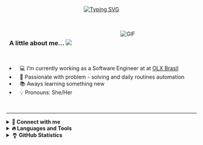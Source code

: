 <p align="center">
<a href="https://git.io/typing-svg"><img src="https://readme-typing-svg.herokuapp.com?font=Fira+Code&weight=700&size=30&duration=3002&pause=1000&color=110011BA&center=true&vCenter=tru&multiline=true&width=435&height=85&lines=Hey,+there!;Nice+to+have+you+here" alt="Typing SVG" /></a>
</p>

<br>
<br>

<img align="right" alt="GIF" src="https://media.giphy.com/media/3o6Zt6ML6BklcajjsA/giphy.gif" width=40% height=75%/>


### &nbsp;&nbsp;A little about me... <img src="https://media.giphy.com/media/VgCDAzcKvsR6OM0uWg/giphy.gif" width="50">


<br/>


- &nbsp;&nbsp;&nbsp;💻&nbsp;I’m currently working as a Software Engineer at at [OLX Brasil](https://www.linkedin.com/company/olx-brasil/mycompany/)
- &nbsp;&nbsp;&nbsp;:space_invader:&nbsp;Passionate with problem - solving and daily routines automation
- &nbsp;&nbsp;&nbsp;📚&nbsp;Aways learning something new
- &nbsp;&nbsp;&nbsp;💡&nbsp;Pronouns: She/Her

<br/>
<hr/>

<details>
<summary><b>💬&nbsp;Connect with me</b></summary>
  <br/>
<p align="left">
   <a href="https://www.linkedin.com/in/ana-laura-sim%C3%B5es/"><img width="40" src="https://www.vectorlogo.zone/logos/linkedin/linkedin-tile.svg" /></a>&nbsp;&nbsp;&nbsp;&nbsp;
   <a href="mailto:ana.simoesmatos@gmail.com?subject=Olá%Ana%20Simões"><img width="40x" src="https://www.vectorlogo.zone/logos/gmail/gmail-icon.svg" /></a>&nbsp;&nbsp;&nbsp;&nbsp;
   <a href="https://www.instagram.com/ana_laura_mt/"><img width="40" src="https://www.vectorlogo.zone/logos/instagram/instagram-icon.svg" /></a>&nbsp;&nbsp;&nbsp;&nbsp;
 </p>
</details>

<details>
  <summary><b>🔥&nbsp;Languages and Tools</b></summary>
  <br/>
<code><img width="80px" src="https://www.vectorlogo.zone/logos/w3_html5/w3_html5-ar21.svg"></code>
<code><img width="80px" src="https://www.vectorlogo.zone/logos/w3_css/w3_css-ar21.svg"></code>
<code><img width="80px" src="https://www.vectorlogo.zone/logos/jquery/jquery-horizontal.svg"></code> 
<code><img width="80px" src="https://www.vectorlogo.zone/logos/vuejs/vuejs-ar21.svg"></code>
<code><img width="80px" src="https://www.vectorlogo.zone/logos/reactjs/reactjs-ar21.svg"></code>
<code><img width="80px" src="https://www.vectorlogo.zone/logos/javascript/javascript-horizontal.svg"></code>
<code><img width="80px" src="https://www.vectorlogo.zone/logos/typescriptlang/typescriptlang-ar21.svg"></code>
<code><img width="80px" src="https://www.vectorlogo.zone/logos/nodejs/nodejs-ar21.svg"></code>
<code><img width="80px" src="https://www.vectorlogo.zone/logos/graphql/graphql-ar21.svg"></code>
<code><img width="80px" src="https://www.vectorlogo.zone/logos/nestjs/nestjs-ar21.svg"></code>
<code><img width="80px" src="https://www.vectorlogo.zone/logos/expressjs/expressjs-ar21.svg"></code> 
<code><img width="80px" src="https://www.vectorlogo.zone/logos/java/java-ar21.svg"></code>
<code><img width="80px" src="https://www.vectorlogo.zone/logos/gradle/gradle-ar21.svg"></code>
<code><img width="80px" src="https://www.vectorlogo.zone/logos/springio/springio-ar21.svg"></code>
<code><img width="80px" src="https://www.vectorlogo.zone/logos/hibernate/hibernate-ar21.svg"></code>
<code><img width="80px" src="https://www.vectorlogo.zone/logos/python/python-horizontal.svg"></code>
<code><img width="80px" src="https://www.vectorlogo.zone/logos/pocoo_flask/pocoo_flask-ar21.svg"></code>
<code><img width="80px" src="https://www.vectorlogo.zone/logos/golang/golang-horizontal.svg"></code>
<code><img width="80px" src="https://www.vectorlogo.zone/logos/github/github-ar21.svg"></code>
<code><img width="80px" src="https://www.vectorlogo.zone/logos/git-scm/git-scm-ar21.svg"></code>
<code><img width="80px" src="https://www.vectorlogo.zone/logos/linux/linux-ar21.svg"></code>
<code><img width="80px" src="https://www.vectorlogo.zone/logos/mysql/mysql-ar21.svg"></code>
<code><img width="80px" src="https://www.vectorlogo.zone/logos/postgresql/postgresql-horizontal.svg"></code>
<code><img width="80px" src="https://www.vectorlogo.zone/logos/redis/redis-ar21.svg"></code>
<code><img width="80px" src="https://www.vectorlogo.zone/logos/docker/docker-ar21.svg"></code>
<code><img width="80px" src="https://www.vectorlogo.zone/logos/amazon_aws/amazon_aws-ar21.svg"></code>
<code><img width="80px" src="https://www.vectorlogo.zone/logos/amazon_awslambda/amazon_awslambda-ar21.svg"></code>
<code><img width="80px" src="https://www.vectorlogo.zone/logos/kubernetes/kubernetes-ar21.svg"></code>   
<code><img width="80px" src="https://www.vectorlogo.zone/logos/yaml/yaml-ar21.svg"></code>  
<code><img width="80px" src="https://www.vectorlogo.zone/logos/json/json-ar21.svg"></code>
<code><img width="80px" src="https://www.vectorlogo.zone/logos/grafana/grafana-ar21.svg"></code>
<code><img width="80px" src="https://www.vectorlogo.zone/logos/datadoghq/datadoghq-ar21.svg"></code>
<code><img width="80px" src="https://www.vectorlogo.zone/logos/apache_kafka/apache_kafka-ar21.svg"></code>
<code><img width="80px" src="https://www.vectorlogo.zone/logos/slack/slack-ar21.svg"></code>
<code><img width="80px" src="https://www.vectorlogo.zone/logos/trello/trello-ar21.svg"></code>
<code><img width="80px" src="https://www.vectorlogo.zone/logos/atlassian_jira/atlassian_jira-ar21.svg"></code> 

<!-- <code><img width="80px" src="https://www.vectorlogo.zone/logos/atlassian_jira/atlassian_jira-ar21.svg"></code>  -->
</details>


<details>
  <summary><b><img src="assets/octocat.gif" width="15"  height="15" align="center">&nbsp;GitHub Statistics</b></summary>
  <br/>
    <p align="center">
        <img height="137px" alt="Github Stats" src="https://github-readme-stats.vercel.app/api?username=Ana-Laura-Simoes&theme=omni&show_icons=true&hide_title=true&hide_border=true&show_icons=true&include_all_commits=true&count_private=true&line_height=21" /> <img height="137px" alt="Most Used Languages" src="https://github-readme-stats.vercel.app/api/top-langs/?username=Ana-Laura-Simoes&layout=compact&theme=omni&show_icons=true&hide=html&hide_title=true&hide_border=true&langs_count=8"/>
  </p>
</details>
